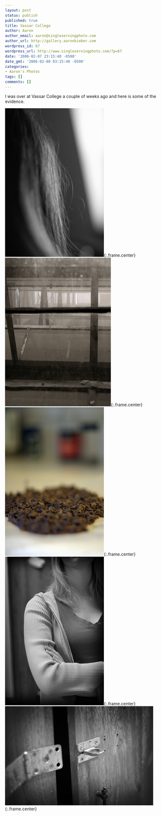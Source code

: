 ```yaml
---
layout: post
status: publish
published: true
title: Vassar College
author: Aaron
author_email: aaron@singleservingphoto.com
author_url: http://gallery.aaronbieber.com
wordpress_id: 67
wordpress_url: http://www.singleservingphoto.com/?p=67
date: '2006-02-07 23:15:40 -0500'
date_gmt: '2006-02-08 03:15:40 -0500'
categories:
- Aaron's Photos
tags: []
comments: []
---
```

I was over at Vassar College a couple of weeks ago and here is some of
the evidence.

![](/ssp/28jan06-01.jpg){:.frame.center}\
 ![](/ssp/28jan06-02.jpg){:.frame.center}\
 ![](/ssp/28jan06-03.jpg){:.frame.center}\
 ![](/ssp/28jan06-04.jpg){:.frame.center}\
 ![](/ssp/28jan06-05.jpg){:.frame.center}
